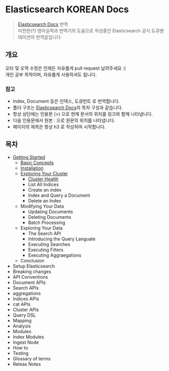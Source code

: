 # Elasticsearch KOREAN Docs

> [Elasticsearch Docs](https://www.elastic.co/guide/en/elasticsearch/reference/current/index.html) 번역  
> 미천한(?) 영어실력과 번역기의 도움으로 작성중인 Elasticsearch 공식 도큐멘테이션의 번역글입니다.

## 개요
오타 및 오역 수정은 언제든 자유롭게 pull request 날려주세요 :)  
개인 공부 목적이며, 자유롭게 사용하셔도 됩니다.  

### 참고
- Index, Document 등은 인덱스, 도큐먼트 로 번역합니다.  
- 폴더 구조는 [Elasticsearch Docs](https://www.elastic.co/guide/en/elasticsearch/reference/current/index.html)의 목차 구성과 같습니다.
- 항상 상단에는 인용문 (>) 으로 현재 문서의 위치를 링크와 함께 나타냅니다.
- 다음 인용문에서 원본 : 으로 원문의 위치를 나타냅니다.
- 페이지의 제목은 항상 h3 로 작성하여 시작합니다.


## 목차
- [Getting Started](https://github.com/sungjunyoung/elasticsearch_doc_ko/tree/master/Getting%20Started)
    - [Basic Concepts](https://github.com/sungjunyoung/elasticsearch_doc_ko/tree/master/Getting%20Started/Basic%20Concepts)
    - [Installation](https://github.com/sungjunyoung/elasticsearch_doc_ko/tree/master/Getting%20Started/Installation)
    - [Exploring Your Cluster](https://github.com/sungjunyoung/elasticsearch_doc_ko/tree/master/Getting%20Started/Exploring%20Your%20Cluster)
        - [Cluster Health](https://github.com/sungjunyoung/elasticsearch_doc_ko/tree/master/Getting%20Started/Exploring%20Your%20Cluster/Cluster%20Health)
        - List All Indices
        - Create an index
        - Index and Query a Document
        - Delete an Index
    - Modifying Your Data
        - Updating Documents
        - Deleting Documents
        - Batch Processing
    - Exploring Your Data
        - The Search API
        - Introducing the Query Languate
        - Executing Searches
        - Executing Filters
        - Executing Aggraegations
    - Conclusion
- Setup Elasticsearch
- Breaking changes
- API Conventions
- Document APIs
- Search APIs
- aggregations
- Indices APIs
- cat APIs
- Cluster APIs
- Query DSL
- Mapping
- Analysis
- Modules
- Index Modules
- Ingest Node
- How to
- Testing
- Glossary of terms
- Releas Notes
